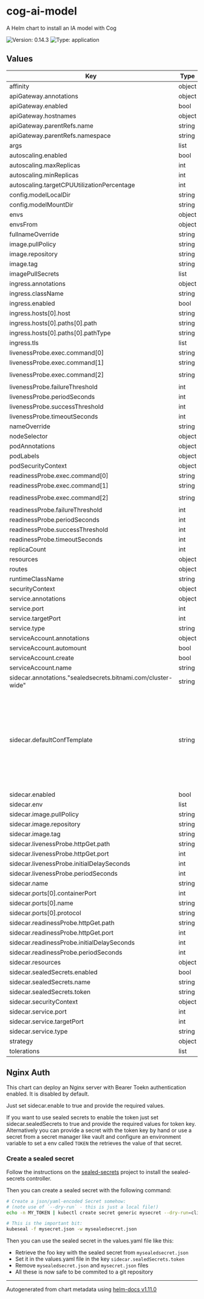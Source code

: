 # cog-ai-model

A Helm chart to install an IA model with Cog

![Version: 0.14.3](https://img.shields.io/badge/Version-0.14.3-informational?style=flat-square) ![Type: application](https://img.shields.io/badge/Type-application-informational?style=flat-square)

## Values

| Key | Type | Default | Description |
|-----|------|---------|-------------|
| affinity | object | `{}` |  |
| apiGateway.annotations | object | `{}` |  |
| apiGateway.enabled | bool | `false` |  |
| apiGateway.hostnames | object | `{}` |  |
| apiGateway.parentRefs.name | string | `"stable-gateway"` |  |
| apiGateway.parentRefs.namespace | string | `"gateway-ns"` |  |
| args | list | `[]` |  |
| autoscaling.enabled | bool | `false` |  |
| autoscaling.maxReplicas | int | `100` |  |
| autoscaling.minReplicas | int | `1` |  |
| autoscaling.targetCPUUtilizationPercentage | int | `80` |  |
| config.modelLocalDir | string | `"/var/huggingface/cache"` |  |
| config.modelMountDir | string | `"/root/.cache/huggingface"` |  |
| envs | object | `{}` |  |
| envsFrom | object | `{}` |  |
| fullnameOverride | string | `""` |  |
| image.pullPolicy | string | `"IfNotPresent"` |  |
| image.repository | string | `"your-docker-repo/image-name"` |  |
| image.tag | string | `""` |  |
| imagePullSecrets | list | `[]` |  |
| ingress.annotations | object | `{}` |  |
| ingress.className | string | `""` |  |
| ingress.enabled | bool | `false` |  |
| ingress.hosts[0].host | string | `"chart-example.local"` |  |
| ingress.hosts[0].paths[0].path | string | `"/"` |  |
| ingress.hosts[0].paths[0].pathType | string | `"ImplementationSpecific"` |  |
| ingress.tls | list | `[]` |  |
| livenessProbe.exec.command[0] | string | `"/usr/bin/sh"` |  |
| livenessProbe.exec.command[1] | string | `"-c"` |  |
| livenessProbe.exec.command[2] | string | `"/usr/bin/test -f /var/run/cog/ready"` |  |
| livenessProbe.failureThreshold | int | `10` |  |
| livenessProbe.periodSeconds | int | `100` |  |
| livenessProbe.successThreshold | int | `1` |  |
| livenessProbe.timeoutSeconds | int | `1` |  |
| nameOverride | string | `""` |  |
| nodeSelector | object | `{}` |  |
| podAnnotations | object | `{}` |  |
| podLabels | object | `{}` |  |
| podSecurityContext | object | `{}` |  |
| readinessProbe.exec.command[0] | string | `"/usr/bin/sh"` |  |
| readinessProbe.exec.command[1] | string | `"-c"` |  |
| readinessProbe.exec.command[2] | string | `"/usr/bin/test -f /var/run/cog/ready"` |  |
| readinessProbe.failureThreshold | int | `10` |  |
| readinessProbe.periodSeconds | int | `100` |  |
| readinessProbe.successThreshold | int | `1` |  |
| readinessProbe.timeoutSeconds | int | `1` |  |
| replicaCount | int | `1` |  |
| resources | object | `{}` |  |
| routes | object | `{}` |  |
| runtimeClassName | string | `"nvidia"` |  |
| securityContext | object | `{}` |  |
| service.annotations | object | `{}` |  |
| service.port | int | `5000` |  |
| service.targetPort | int | `5000` |  |
| service.type | string | `"NodePort"` |  |
| serviceAccount.annotations | object | `{}` |  |
| serviceAccount.automount | bool | `true` |  |
| serviceAccount.create | bool | `true` |  |
| serviceAccount.name | string | `""` |  |
| sidecar.annotations."sealedsecrets.bitnami.com/cluster-wide" | string | `"true"` |  |
| sidecar.defaultConfTemplate | string | `"server {\n  listen 80;\n\n  location / {\n      if ($http_authorization != 'Bearer ${TOKEN}') {\n          return 403;\n      }\n\n      proxy_pass http://127.0.0.1:{{ .Values.service.targetPort }};\n      proxy_http_version 1.1;\n      proxy_set_header Host $host;\n      proxy_set_header X-Real-IP $remote_addr;\n      proxy_set_header X-Forwarded-For $proxy_add_x_forwarded_for;\n  }\n}"` |  |
| sidecar.enabled | bool | `false` |  |
| sidecar.env | list | `[]` |  |
| sidecar.image.pullPolicy | string | `"IfNotPresent"` |  |
| sidecar.image.repository | string | `"nginx"` |  |
| sidecar.image.tag | string | `"1.26.0"` |  |
| sidecar.livenessProbe.httpGet.path | string | `"/healthz"` |  |
| sidecar.livenessProbe.httpGet.port | int | `80` |  |
| sidecar.livenessProbe.initialDelaySeconds | int | `15` |  |
| sidecar.livenessProbe.periodSeconds | int | `20` |  |
| sidecar.name | string | `"nginx-auth-sidecar"` |  |
| sidecar.ports[0].containerPort | int | `80` |  |
| sidecar.ports[0].name | string | `"http"` |  |
| sidecar.ports[0].protocol | string | `"TCP"` |  |
| sidecar.readinessProbe.httpGet.path | string | `"/healthz"` |  |
| sidecar.readinessProbe.httpGet.port | int | `80` |  |
| sidecar.readinessProbe.initialDelaySeconds | int | `15` |  |
| sidecar.readinessProbe.periodSeconds | int | `20` |  |
| sidecar.resources | object | `{}` |  |
| sidecar.sealedSecrets.enabled | bool | `false` |  |
| sidecar.sealedSecrets.name | string | `""` |  |
| sidecar.sealedSecrets.token | string | `""` |  |
| sidecar.securityContext | object | `{}` |  |
| sidecar.service.port | int | `80` |  |
| sidecar.service.targetPort | int | `80` |  |
| sidecar.service.type | string | `"ClusterIP"` |  |
| strategy | object | `{}` |  |
| tolerations | list | `[]` |  |

## Nginx Auth

This chart can deploy an Nginx server with Bearer Toekn authentication enabled. It is disabled by default.

Just set sidecar.enable to true and provide the required values.

If you want to use sealed secrets to enable the token just set sidecar.sealedSecrets to true and provide the required values for token key.
Alternatively you can provide a secret with the token key by hand or use a secret from a secret manager like vault and configure an environment variable
to set a env called `TOKEN` the retrieves the value of that secret.

### Create a sealed secret

Follow the instructions on the [sealed-secrets](https://github.com/bitnami-labs/sealed-secrets) project to install the sealed-secrets controller.

Then you can create a sealed secret with the following command:

```bash
# Create a json/yaml-encoded Secret somehow:
# (note use of `--dry-run` - this is just a local file!)
echo -n MY_TOKEN | kubectl create secret generic mysecret --dry-run=client --from-file=foo=/dev/stdin -o json >mysecret.json

# This is the important bit:
kubeseal -f mysecret.json -w mysealedsecret.json
```

Then you can use the sealed secret in the values.yaml file like this:
- Retrieve the foo key with the sealed secret from `mysealedsecret.json`
- Set it in the values.yaml file in the key `sidecar.sealedSecrets.token`
- Remove `mysealedsecret.json` and `mysecret.json` files
- All these is now safe to be commited to a git repository

----------------------------------------------
Autogenerated from chart metadata using [helm-docs v1.11.0](https://github.com/norwoodj/helm-docs/releases/v1.11.0)